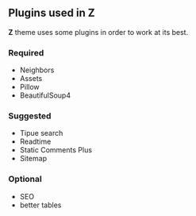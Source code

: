 ## Plugins used in **Z**

**Z** theme uses some plugins in order to work at its best.

### Required

- Neighbors
- Assets
- Pillow
- BeautifulSoup4

### Suggested

- Tipue search
- Readtime
- Static Comments Plus
- Sitemap

### Optional

- SEO
- better tables
